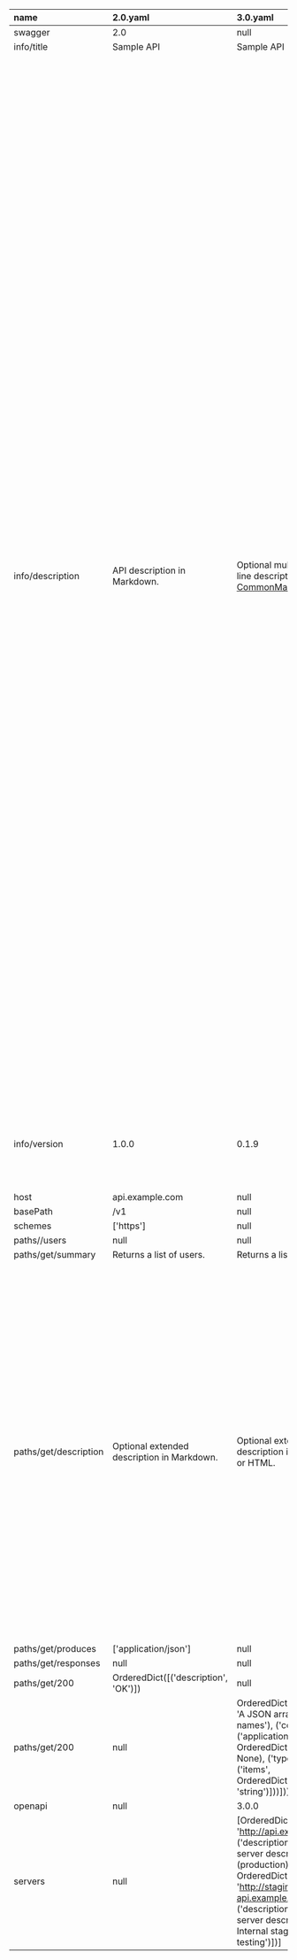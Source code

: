 | name | 2.0.yaml | 3.0.yaml | diff |
| :--- | :--- | :--- | :--- |
| swagger | 2.0 | null | null |
| info/title | Sample API | Sample API |  |
| info/description | API description in Markdown. | Optional multiline or single-line description in [CommonMark](http://commonmark.org/help/) or HTML. | - A- P- I+ O+ p+ t+ i+ o+ n+ a+ l+  + m+ u+ l+ t+ i+ l+ i+ n+ e+  + o+ r+  + s+ i+ n+ g+ l+ e+ -+ l+ i+ n+ e     d  e  s  c  r  i  p  t  i  o  n     i  n   + [+ C+ o+ m+ m+ o+ n  M  a  r  k- d+ ]+ (+ h+ t+ t+ p+ :+ /+ /+ c  o- w+ m+ m+ o  n+ m+ a+ r+ k  .+ o+ r+ g+ /+ h+ e+ l+ p+ /+ )+  + o+ r+  + H+ T+ M+ L+ . |
| info/version | 1.0.0 | 0.1.9 | + 0+ .  1  .+ 9- 0- .- 0 |
| host | api.example.com | null | null |
| basePath | /v1 | null | null |
| schemes | ['https'] | null | null |
| paths//users | null | null | null |
| paths/get/summary | Returns a list of users. | Returns a list of users. |  |
| paths/get/description | Optional extended description in Markdown. | Optional extended description in CommonMark or HTML. |   O  p  t  i  o  n  a  l     e  x  t  e  n  d  e  d     d  e  s  c  r  i  p  t  i  o  n     i  n   + C+ o+ m+ m+ o+ n  M  a  r  k- d+    o- w- n+ r+  + H+ T+ M+ L  . |
| paths/get/produces | ['application/json'] | null | null |
| paths/get/responses | null | null | null |
| paths/get/200 | OrderedDict([('description', 'OK')]) | null | null |
| paths/get/200 | null | OrderedDict([('description', 'A JSON array of user names'), ('content', None), ('application/json', OrderedDict([('schema', None), ('type', 'array'), ('items', OrderedDict([('type', 'string')]))]))]) | null |
| openapi | null | 3.0.0 | null |
| servers | null | [OrderedDict([('url', 'http://api.example.com/v1'), ('description', 'Optional server description, e.g. Main (production) server')]), OrderedDict([('url', 'http://staging-api.example.com'), ('description', 'Optional server description, e.g. Internal staging server for testing')])] | null |
